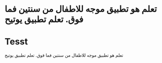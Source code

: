 تعلم هو تطبيق موجه للاطفال من سنتين فما فوق.
تعلم تطبيق يوتيح
====

Tesst
====
تعلم هو تطبيق موجه للاطفال من سنتين فما فوق.
تعلم تطبيق يوتيح

